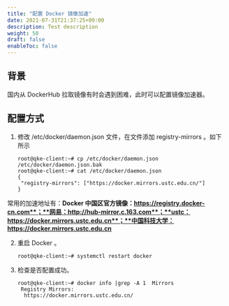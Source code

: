 ```yaml
---
title: "配置 Docker 镜像加速"
date: 2021-07-31T21:37:25+09:00
description: Test description
weight: 50
draft: false
enableToc: false
---
```


## 背景

国内从 DockerHub 拉取镜像有时会遇到困难，此时可以配置镜像加速器。

## 配置方式

1. 修改 /etc/docker/daemon.json 文件，在文件添加 registry-mirrors 。如下所示

   ```
   root@qke-client:~# cp /etc/docker/daemon.json /etc/docker/daemon.json.bak
   root@qke-client:~# cat /etc/docker/daemon.json 
   {
   	"registry-mirrors": ["https://docker.mirrors.ustc.edu.cn/"] 
   }
   ```

常用的加速地址有：**Docker 中国区官方镜像：https://registry.docker-cn.com**；**网易：http://hub-mirror.c.163.com**；**ustc：https://docker.mirrors.ustc.edu.cn**；**中国科技大学：https://docker.mirrors.ustc.edu.cn**

2. 重启 Docker 。

   ```
   root@qke-client:~# systemctl restart docker
   ```

3. 检查是否配置成功。

   ```
   root@qke-client:~# docker info |grep -A 1  Mirrors 
    Registry Mirrors:
     https://docker.mirrors.ustc.edu.cn/
   ```

   